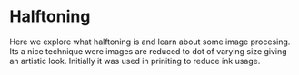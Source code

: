 # Halftoning 

Here we explore what halftoning is and learn about some image procesing. Its a nice technique were images are reduced to dot of 
varying size giving an artistic look. Initially it was used in priniting to reduce ink usage.

